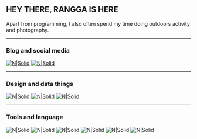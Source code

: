 ## HEY THERE, RANGGA IS HERE

Apart from programming, I also often spend my time doing outdoors activity and photography.


---

### Blog and social media

[![N|Solid](https://img.shields.io/badge/%20-%20Twitter-white?style=flat&logo=twitter)](https://twitter.com/ranggakcs) 
[![N|Solid](https://img.shields.io/badge/%20-%20medium-black?style=flat&logo=medium)](https://medium.com/@ranggakcs) 

---
### Design and data things

[![N|Solid](https://img.shields.io/badge/%20-%20Dribbble-white?style=flat&logo=dribbble)](https://dribbble.com/ranggakcs)
[![N|Solid](https://img.shields.io/badge/%20-%20Behance-navy?style=flat&logo=behance)](https://www.behance.net/ranggakcs)
[![N|Solid](https://img.shields.io/badge/%20-%20Kaggle-white?style=flat&logo=kaggle)](https://www.kaggle.com/ranggakusumah)

---
### Tools and language

![N|Solid](https://img.shields.io/badge/%20-%20Illustrator-black?style=flat&logo=adobe)
![N|Solid](https://img.shields.io/badge/%20-%20HTML-white?style=flat&logo=HTML5)
![N|Solid](https://img.shields.io/badge/%20-%20CSS-blue?style=flat&logo=CSS3)
![N|Solid](https://img.shields.io/badge/%20-%20Javascript-black?style=flat&logo=javascript)
![N|Solid](https://img.shields.io/badge/%20-%20Python-black?style=flat&logo=python)
![N|Solid](https://img.shields.io/badge/%20-%20PHP-black?style=flat&logo=php)


